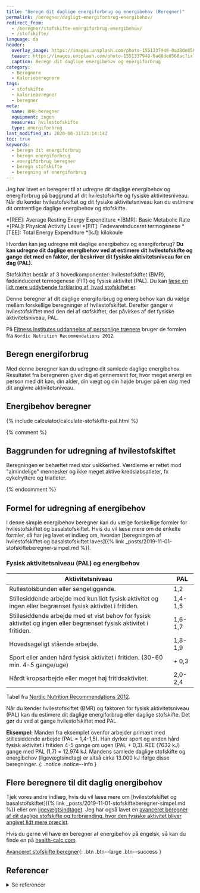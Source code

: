 ```yaml
---
title: "Beregn dit daglige energiforbrug og energibehov (Beregner)"
permalink: /beregner/dagligt-energiforbrug-energibehov/
redirect_from:
  - /beregner/stofskifte-energiforbrug-energibehov/
  - /stofskifte/
language: da
header:
  overlay_image: https://images.unsplash.com/photo-1551337948-0ad8de8568ac?ixlib=rb-1.2.1&ixid=eyJhcHBfaWQiOjEyMDd9&auto=format&fit=crop&h=630&w=1200&q=10
  teaser: https://images.unsplash.com/photo-1551337948-0ad8de8568ac?ixlib=rb-1.2.1&ixid=eyJhcHBfaWQiOjEyMDd9&auto=format&fit=crop&h=300&w=400&q=10
  caption: Beregn dit daglige energibehov og energiforbrug
category:
  - Beregnere
  - Kalorieberegnere
tags:
  - stofskifte
  - kalorieberegner
  - beregner
meta:
  name: BMR-beregner
  equipment: ingen
  measures: hvilestofskifte
  type: energiforbrug
last_modified_at: 2020-08-31T23:14:14Z
toc: true
keywords:
  - beregn dit energiforbrug
  - beregn energiforbrug
  - energiforbrug beregner
  - beregn stofskifte
  - beregning af energiforbrug
---
```


Jeg har lavet en beregner til at udregne dit daglige energibehov og energiforbrug på baggrund af dit hvilestofskifte og fysiske aktivitesniveau. Når du kender hvilestofskiftet og dit fysiske aktivitetsniveau kan du estimere dit omtrentlige daglige energibehov og stofskifte.

*[REE]: Average Resting Energy Expenditure
*[BMR]: Basic Metabolic Rate
*[PAL]: Physical Activity Level
*[FIT]: Fødevareinduceret termogenese
*[TEE]: Total Energy Expenditure
*[kJ]: kilokoule

Hvordan kan jeg udregne mit daglige energibehov og energiforbrug? **Du kan udregne dit daglige energibehov ved at estimere dit hvilestofskifte og gange det med en faktor, der beskriver dit fysiske aktivitetsniveau for en dag (PAL).**

Stofskiftet består af 3 hovedkomponenter: hvilestofskiftet (BMR), fødeinduceret termogenese (FIT) og fysisk aktivitet (PAL). Du kan [læse en lidt mere uddybende forklaring af, hvad stofskiftet er](/beregner/dagligt-stofskifte-og-forbraending/).

Denne beregner af dit daglige energiforbrug og energibehov kan du vælge mellem forskellige beregninger af hvilestofskiftet. Derefter ganger vi hvilestofskiftet med den del af stofskiftet, der påvirkes af det fysiske aktivitetsniveau, PAL.

På [Fitness Institutes uddannelse af personlige trænere](https://fitness-institute.dk/) bruger de formlen fra `Nordic Nutrition Recommendations 2012`.

## Beregn energiforbrug

Med denne beregner kan du udregne dit samlede daglige energibehov. Resultatet fra beregneren giver dig et gennemsnit for, hvor meget energi en person med dit køn, din alder, din vægt og din højde bruger på en dag med dit angivne aktivitetsniveau.

## Energibehov beregner

{% include calculator/calculate-stofskifte-pal.html %}

{% comment %}

## Baggrunden for udregning af hvilestofskiftet

Beregningen er behæftet med stor usikkerhed. Værdierne er rettet mod "almindelige" mennesker og ikke meget aktive kredsløbsatleter, fx cykelryttere og triatleter.

{% endcomment %}

## Formel for udregning af energibehov

I denne simple energibehov beregner kan du vælge forskellige formler for hvilestofskiftet og basalstofskiftet. Hvis du vil læse mere om de enkelte formler, så har jeg lavet et indlæg om, hvordan [beregningen af hvilestofskiftet og basalstofskiftet laves]({% link _posts/2019-11-01-stofskifteberegner-simpel.md %}).

### Fysisk aktivitetsniveau (PAL) og energibehov

| Aktivitetsniveau	                                                                                                  | PAL     |
|---------------------------------------------------------------------------------------------------------------------|---------|
| Rullestolsbunden eller sengeliggende.	                                                                              | 1,2     |
| Stillesiddende arbejde med kun lidt fysisk aktivitet og ingen eller begrænset fysisk aktivitet i fritiden.	        | 1,4-1,5 |
| Stillesiddende arbejde med et vist behov for fysisk aktivitet og ingen eller begrænset fysisk aktivitet i fritiden.	| 1,6-1,7 |
| Hovedsageligt stående arbejde.	                                                                                    | 1,8-1,9 |
| Sport eller anden hård fysisk aktivitet i fritiden. (30-60 min. 4-5 gange/uge)	                                    | + 0,3   |
| Hårdt kropsarbejde eller meget høj fritidsaktivitet.	                                                              | 2,0-2,4 |

Tabel fra [Nordic Nutrition Recommendations 2012](https://www.norden.org/en/publication/nordic-nutrition-recommendations-2012).

Når du kender hvilestofskiftet (BMR) og faktoren for fysisk aktivitetsniveau (PAL) kan du estimere dit daglige energiforbrug eller daglige stofskifte. Det gør du ved at gange hvilestofskiftet med PAL.

**Eksempel:** Manden fra eksemplet ovenfor arbejder primært med stillesiddende arbejde (PAL = 1,4-1,5). Han dyrker sport og anden hård fysisk aktivitet i fritiden 4-5 gange om ugen (PAL + 0,3). REE (7632 kJ) gange med PAL (1,7) = 12.974 kJ. Mandens samlede daglige stofskifte og energibehov (ligevægtsindtag) er altså cirka 13.000 kJ ifølge disse beregninger.
{: .notice .notice--info }

## Flere beregnere til dit daglig energibehov

Tjek vores andre indlæg, hvis du vil læse mere om [hvilestofskiftet og basalstofskiftet]({% link _posts/2019-11-01-stofskifteberegner-simpel.md %}) eller om [ligevægtsindtaget](/ligevaegtsindtag-beregner/). Jeg har også lavet en [avanceret beregner af dit daglige stofskifte og forbrænding, hvor den fysiske aktivitet bliver angivet lidt mere præcist](/beregner/dagligt-stofskifte-og-forbraending/).

Hvis du gerne vil have en beregner af energibehov på engelsk, så kan du finde en på [health-calc.com](https://www.health-calc.com/diet/energy-expenditure-advanced).

[Avanceret stofskifte beregner](/beregner/dagligt-stofskifte-og-forbraending/){: .btn .btn--large .btn--success }

## Referencer

<details markdown="1">
  <summary>Se referencer</summary>

- [Nordic Nutrition Recommendations 2012](https://www.norden.org/en/publication/nordic-nutrition-recommendations-2012)
</details>
